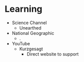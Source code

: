 # Learning

* Science Channel
	* Unearthed
* National Geographic 
	* .
* YouTube
	* Kurzgesagt
		* Direct website to support


<!-- https://artsandculture.google.com/entity/sculpture/m06msq?hl=en -->